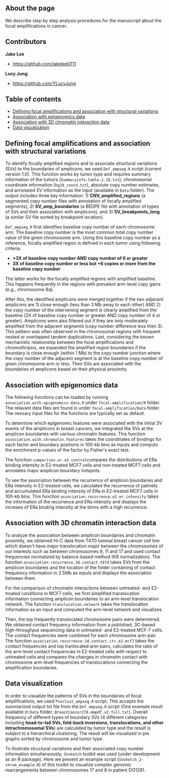 ## About the page
We describe step by step analysis procedures for the manuscript about the focal amplifications in cancer. 

## Contributors

**Jake Lee**
- <https://github.com/jakelee0711>

**Lucy Jung**
- <https://github.com/YLucyJung>

## Table of contents

- [Defining focal amplifications and association with structural variations](#Defining-focal-amplifications-and-association-with-structural-variations)
- [Association with epigenomics data](#Association-with-epigenomics-data)
- [Association with 3D chromatin interaction data](#Association-with-3D-chromatin-interaction-data)
- [Data visualization](#Data-visualization)

## Defining focal amplifications and association with structural variations
To identify focally amplified regions and to associate structural variations (SVs) to the boundaries of amplicons, we used `Def_ampseg.R` script (current version 1.0). This function works by tumor type and requires summary information of the tumors (`Summaryinfo.table.1.19.txt`), chromosomal coordinate information (`hg19_coord.txt`), absolute copy number estimates, and annotated SV information as the input (available in `Data` folder). The output includes three key information: 1) **CNV_amplified_regions** (a segmented copy number files with annotation of focally amplified segments), 2) **SV_amp_boundaries** (a BEDPE file with annotation of types of SVs and their association with amplicons), and 3) **SV_breakpoints_long** (a similar SV file sorted by breakpoint location).

`Def_ampseg.R` first identifies baseline copy number of each chromosome arm. The baseline copy number is the most common total copy number value of the given chromosome arm. Using this baseline copy number as a reference, focally amplified region is defined in each tumor using following criteria.

- **\>3X of baseline copy number AND copy number of 6 or greater**
- **3X of baseline copy number or less but +6 copies or more from the baseline copy number**

The latter works for the focally amplified regions with amplified baseline. This happens frequently in the regions with prevalent arm-level copy gains (e.g., chromosome 8q). 

After this, the identified amplicons were merged together if the two adjacent amplicons are 1) close enough (less than 3 Mb away to each other) AND 2) the copy number of the intervening segment is clearly amplified from the baseline (2X of baseline copy number or greater AND copy number of 4 or greater). Amplicons were also filtered out if they are only moderately amplified from the adjacent segments (copy number difference less then 3). This pattern was often observed in the chromosomal regions with frequent nested or overlapped tandem duplications. Last, considering the known mechanistic relationship between the focal amplifications and chromothripsis, we expanded the amplified region boundaries if the boundary is close enough (within 1 Mb) to the copy number junction where the copy number of the adjacent segment is at the baseline copy number of given chromosome arm or less. Then SVs are associated with the boundaries of amplicons based on their physical proximity.

## Association with epigenomics data
The following functions can be loaded by running `association.with.epigenomics.data.R` under `focal-amplification/R` folder. The relavant data files are found in under `focal-amplification/Data` folder. The nessary input files for the functions are typically set as default.

To determine which epigenomic features were associated with the initial SV events of the amplicons in breast cancers, we integrated the SVs at the amplicon boundaries with various chromatin features. This function `association.with.chromatin.features` takes the coordinates of bindings for each factor and boundary positions in 100-kb bins as inputs and computs the enrichment p-values of the factor by Fisher's exact test.

The function `comparison.er.e2.control`compares the distributions of ERa binding intensity in E2-treated MCF7 cells and non-treated MCF7 cells and annotates major amplicon boundary hotspots.  

To see the association between the recurrence of amplicon boundaries and ERa intensity in E2-treated cells, we calculated the recurrence of patinets and accumulated ERa binding intensity of ERa in E2-treated MCF7 cells in 100-kb bins. This function `association.recurrence.e2.er.intensity` takes the information of the recurrence and ERa intensity and displays the increase of ERa binding intensity at the binns with a high recurrence.

## Association with 3D chromatin interaction data
To analyze the association between amplicon boundaries and chromatin proximity, we obtained Hi-C data from T47D luminal breast cancer cell line which doesn't have major translocation major between the chromosomes of our interests such as between chromosomes 8, 11 and 17 and used contact frequencies normalized by balance-based method (KR normalization). The function `association.recurrence.3d.contact.t47d` takes SVs from the amplicon boundareis and the location of the folder containing of contact frequeincy information in 2.5Mb as inputs and displays the association between them.

For the comparison of chromatin interactions between untreated- and E2-treated conditions in MCF7 cells, we first simplified translocation information connecting amplicon boundaries to an arm-level translocation network. The function `translocation.network` takes the translocation information as an input and computed the arm-level network and visualizes.

Then, the top frequently translocated chromosome pairs were determined. We obtained contact frequency information from a published, 3C-based high-throughput sequencing data in untreated- and E2-treated MCF-7 cells. The contact frequencies were combined for each chromosome arm-pair. The function `association.recurrence.3d.contact.ctr.e2.mcf7` takes the contact frequencies and top tranlocated arm-pairs, calculates the ratio of the arm-level contact frequencies in E2-treated cells with respect to untreated cells and compares the changes in chromatin contact with chromosome arm-level frequencies of translocations connecting the amplification boundaries. 

## Data visualization
In order to visualize the patterns of SVs in the boundaries of focal amplifications, we used `Pieclust_ampseg.R` script. This accepts the summarized output txt file from the `Def_ampseg.R` script (One example result available in `Data` folder; `BreastCancer278.Ampdf.v2.full.txt`). Overall frequency of different types of boundary SVs (4 different categories including **head-to-tail SVs, fold-back inversions, translocations, and other intrachromosomal SVs**) are calculated by tumor type and the result is subject to a hierarchical clustering. The result will be visualized in pie graphs sorted by chromosome and tumor type.

To illustrate structural variations and their associated copy number information simultaneously, `SVsketch` toolkit was used (under development as an R package). Here we present an example script (`SVsketch_2-chrom_example.R`) of this toolkit to visualize complex genomic rearrangements between chromosomes 17 and 8 in patient DO1281.
